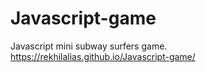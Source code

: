 # Javascript-game
Javascript mini subway surfers game.
https://rekhilalias.github.io/Javascript-game/
